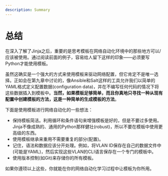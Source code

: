 ```yaml
---
description: Summary
---
```


# 总结

在深入了解了Jinja之后，重要的是思考模板在网络自动化环境中的那些地方可以/应该被使用。通过阅读前面的例子，容易给人留下这样的印象——必须要写Python才能使用模板。

虽然这确实是一个强大的方式来使用模板来驱动网络配置，但它肯定不是唯一选择。正如会在第九章中讨论的，像Ansible和Salt这样的工具允许我们以简单的YAML格式定义配置数据\(configuration data\)，并在不编写任何代码的情况下将这些数据插入到模板中。**当然，如果模板足够简单，而且你真地只寻找一种从现有配置中创建模板的方法，这是一种简单的生成模板的方法**。

下面是使用模板进行网络自动化的一些想法：

* 保持模板简洁。利用循环和条件语句来增强模板是好的，但是不要过多使用。Jinja不像成熟的、通用的Python那样健壮\(robust\)，所以不要在模板中使用更高级的东西。
* 使用模板继承来重用不需要重复的部分\(配置\)。
* 记住，语法和数据应该分开处理。例如，将VLAN ID保存在自己的数据文件中\(可能是YAML\)，然后实现这些VLAN的CLI语言保存在一个专门的模板中。
* 使用版本控制\(如Git\)来存储你的所有模板。

如果你遵顼以上这些，你就能在你的网络自动化学习过程中让模板为你所用。

